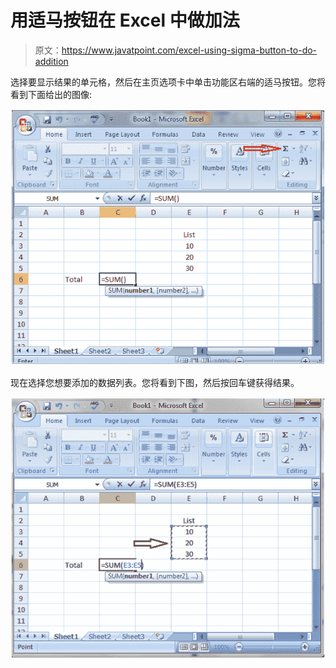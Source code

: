 # 用适马按钮在 Excel 中做加法

> 原文：<https://www.javatpoint.com/excel-using-sigma-button-to-do-addition>

选择要显示结果的单元格，然后在主页选项卡中单击功能区右端的适马按钮。您将看到下面给出的图像:

![How to do addition using sigma button in Excel](img/781532f7711f7fd2271fff2bf2ee87cb.png)

现在选择您想要添加的数据列表。您将看到下图，然后按回车键获得结果。

![How to do addition using sigma button in Excel 2](img/84038283fc56b573553e16cdc38c774a.png)